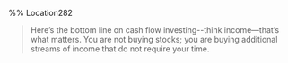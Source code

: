 %% Location282 
> Here’s the bottom line on cash flow investing--think income—that’s what matters. You are not buying stocks; you are buying additional streams of income that do not require your time. 